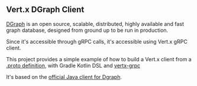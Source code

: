 ## Vert.x DGraph Client

[DGraph](https://dgraph.io) is an open source, scalable, distributed, highly available and fast graph database, designed from ground up to be run in production.

Since it's accessible through gRPC calls, it's accessible using Vert.x gRPC client.

This project provides a simple example of how to build a Vert.x client from a [.proto definition](https://raw.githubusercontent.com/dgraph-io/dgraph4j/master/src/main/proto/api.proto), with Gradle Kotlin DSL and [vertx-grpc](https://vertx.io/docs/vertx-grpc/java/)

It's based on the [official Java client for Dgraph](https://github.com/dgraph-io/dgraph4j).
